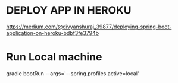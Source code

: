 # DEPLOY APP IN HEROKU
https://medium.com/@divyanshuraj_39877/deploying-spring-boot-application-on-heroku-bdbf3fe3794b


# Run Local machine
gradle bootRun --args='--spring.profiles.active=local'